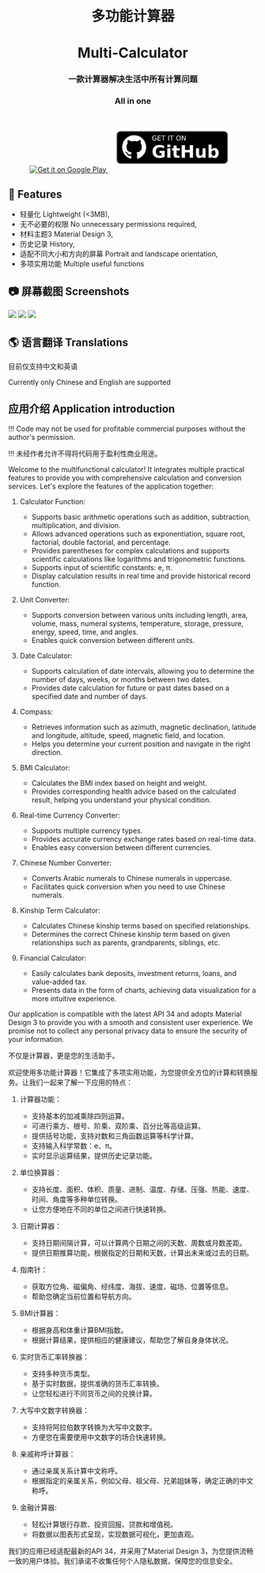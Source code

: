 <div align="center">

# 多功能计算器 
# Multi-Calculator

### 一款计算器解决生活中所有计算问题 
### All in one

<br>

<a href="https://play.google.com/store/apps/details?id=com.yangdai.calc">
      <img alt="Get it on Google Play" src="https://play.google.com/intl/en_us/badges/static/images/badges/en_badge_web_generic.png" height="100">
</a>

<a href="https://github.com/YangDai-Github/Multi-Calculator-Android/releases/tag/apk_release">
      <img alt="Get it on GitHub" src="https://raw.githubusercontent.com/deckerst/common/main/assets/get-it-on-github.png" height="100">
</a>

<br>

<div align="left">

## 📖 Features

* 轻量化 Lightweight (<3MB),
* 无不必要的权限 No unnecessary permissions required,
* 材料主题3 Material Design 3,
* 历史记录 History,
* 适配不同大小和方向的屏幕 Portrait and landscape orientation,
* 多项实用功能 Multiple useful functions

## 📷 屏幕截图 Screenshots
<img src="https://github.com/YangDai-Github/Multi-Calculator-Android/assets/107718193/a6f9bc85-732f-417d-8085-1973c9a93295" width="15%"/>
<img src="https://github.com/YangDai-Github/Multi-Calculator-Android/assets/107718193/92681c9e-9236-4cd0-baa5-2c5d7776a65a" width="15%"/>
<img src="https://github.com/YangDai-Github/Multi-Calculator-Android/assets/107718193/cc784b7d-6057-4f8a-bef5-7989e8fd9b1d" width="15%"/>

## 🌎 语言翻译 Translations

目前仅支持中文和英语

Currently only Chinese and English are supported

## 应用介绍 Application introduction

!!! Code may not be used for profitable commercial purposes without the author's permission.

!!! 未经作者允许不得将代码用于盈利性商业用途。

Welcome to the multifunctional calculator! It integrates multiple practical features to provide you with comprehensive calculation and conversion services. Let's explore the features of the application together:

1. Calculator Function:
   - Supports basic arithmetic operations such as addition, subtraction, multiplication, and division.
   - Allows advanced operations such as exponentiation, square root, factorial, double factorial, and percentage.
   - Provides parentheses for complex calculations and supports scientific calculations like logarithms and trigonometric functions.
   - Supports input of scientific constants: e, π.
   - Display calculation results in real time and provide historical record function.

2. Unit Converter:
   - Supports conversion between various units including length, area, volume, mass, numeral systems, temperature, storage, pressure, energy, speed, time, and angles.
   - Enables quick conversion between different units.

3. Date Calculator:
   - Supports calculation of date intervals, allowing you to determine the number of days, weeks, or months between two dates.
   - Provides date calculation for future or past dates based on a specified date and number of days.

4. Compass:
   - Retrieves information such as azimuth, magnetic declination, latitude and longitude, altitude, speed, magnetic field, and location.
   - Helps you determine your current position and navigate in the right direction.

5. BMI Calculator:
   - Calculates the BMI index based on height and weight.
   - Provides corresponding health advice based on the calculated result, helping you understand your physical condition.

6. Real-time Currency Converter:
   - Supports multiple currency types.
   - Provides accurate currency exchange rates based on real-time data.
   - Enables easy conversion between different currencies.

7. Chinese Number Converter:
   - Converts Arabic numerals to Chinese numerals in uppercase.
   - Facilitates quick conversion when you need to use Chinese numerals.

8. Kinship Term Calculator:
   - Calculates Chinese kinship terms based on specified relationships.
   - Determines the correct Chinese kinship term based on given relationships such as parents, grandparents, siblings, etc.

9. Financial Calculator:
   - Easily calculates bank deposits, investment returns, loans, and value-added tax.
   - Presents data in the form of charts, achieving data visualization for a more intuitive experience.

Our application is compatible with the latest API 34 and adopts Material Design 3 to provide you with a smooth and consistent user experience. We promise not to collect any personal privacy data to ensure the security of your information.


不仅是计算器，更是您的生活助手。

欢迎使用多功能计算器！它集成了多项实用功能，为您提供全方位的计算和转换服务。让我们一起来了解一下应用的特点：

1. 计算器功能：
   - 支持基本的加减乘除四则运算。
   - 可进行乘方、根号、阶乘、双阶乘、百分比等高级运算。
   - 提供括号功能，支持对数和三角函数运算等科学计算。
   - 支持输入科学常数：e、π。
   - 实时显示运算结果，提供历史记录功能。

2. 单位换算器：
   - 支持长度、面积、体积、质量、进制、温度、存储、压强、热能、速度、时间、角度等多种单位转换。
   - 让您方便地在不同的单位之间进行快速转换。

3. 日期计算器：
   - 支持日期间隔计算，可以计算两个日期之间的天数、周数或月数差距。
   - 提供日期推算功能，根据指定的日期和天数，计算出未来或过去的日期。

4. 指南针：
   - 获取方位角、磁偏角、经纬度、海拔、速度、磁场、位置等信息。
   - 帮助您确定当前位置和导航方向。

5. BMI计算器：
   - 根据身高和体重计算BMI指数。
   - 根据计算结果，提供相应的健康建议，帮助您了解自身身体状况。

6. 实时货币汇率转换器：
   - 支持多种货币类型。
   - 基于实时数据，提供准确的货币汇率转换。
   - 让您轻松进行不同货币之间的兑换计算。

7. 大写中文数字转换器：
   - 支持将阿拉伯数字转换为大写中文数字。
   - 方便您在需要使用中文数字的场合快速转换。

8. 亲戚称呼计算器：
   - 通过亲属关系计算中文称呼。
   - 根据指定的亲属关系，例如父母、祖父母、兄弟姐妹等，确定正确的中文称呼。

9. 金融计算器:
   - 轻松计算银行存款、投资回报、贷款和增值税。
   - 将数据以图表形式呈现，实现数据可视化，更加直观。

我们的应用已经适配最新的API 34，并采用了Material Design 3，为您提供流畅一致的用户体验。我们承诺不收集任何个人隐私数据，保障您的信息安全。
